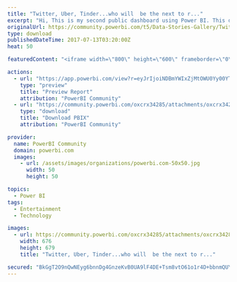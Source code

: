 ```yaml
---
title: "Twitter, Uber, Tinder...who will  be the next to r..."
excerpt: "Hi, This is my second public dashboard using Power BI. This dashboard enables us to track various KPIs of most famous mobile apps, such as : Linked"
originalUrl: https://community.powerbi.com/t5/Data-Stories-Gallery/Twitter-Uber-Tinder-who-will-be-the-next-to-reach-1-Billion/m-p/211197
type: download
publishedDateTime: 2017-07-13T03:20:00Z
heat: 50

featuredContent: "<iframe width=\"800\" height=\"600\" frameborder=\"0\" src=\"https://app.powerbi.com/view?r=eyJrIjoiNDBmYWIxZjMtOWU0Yy00YThkLWE0MWUtY2M2N2IwM2M4ZDkxIiwidCI6Ijg5NWQ0YTRiLTE1NGYtNDUzNy04NzAyLTc4YWQ0MDE1Y2Y0YSIsImMiOjl9\"></iframe>"

actions:
  - url: "https://app.powerbi.com/view?r=eyJrIjoiNDBmYWIxZjMtOWU0Yy00YThkLWE0MWUtY2M2N2IwM2M4ZDkxIiwidCI6Ijg5NWQ0YTRiLTE1NGYtNDUzNy04NzAyLTc4YWQ0MDE1Y2Y0YSIsImMiOjl9"
    type: "preview"
    title: "Preview Report"
    attribution: "PowerBI Community"
  - url: "https://community.powerbi.com/oxcrx34285/attachments/oxcrx34285/DataStoriesGallery/946/2/MobileAppsWorldLeaders.pbix"
    type: "download"
    title: "Download PBIX"
    attribution: "PowerBI Community"

provider:
  name: PowerBI Community
  domain: powerbi.com
  images:
    - url: /assets/images/organizations/powerbi.com-50x50.jpg
      width: 50
      height: 50

topics:
  - Power BI
tags:
  - Entertainment
  - Technology

images:
  - url: https://community.powerbi.com/oxcrx34285/attachments/oxcrx34285/DataStoriesGallery/946/1/GAFAandNext.PNG
    width: 676
    height: 679
    title: "Twitter, Uber, Tinder...who will  be the next to r..."

secured: "BkGgT2O9nQwNEyg6bnnDg4GnzeKvB0UA9lF4DE+Tsm8vtO61o1r4D+bbnmQUYiGW0g3hAmotnxEj7whix8xiTjNcbz+6S5bN2LmnL/tZ3NAgX7zsm2/1r3lhS1qyduhLondjJT1QG44lgy545QHwjzlV/1G7jhM21Hzn522omVC73mHy7gF97Oyr1bdGlgAyPsDERgE2ocKRDRGDpJm97XfYq6sL8GFNrg9k7ifx24GPXIaw4HL6jlI+1KnrvYWmBAeiGAHyhBHtTcZXv0SlusBIIjCZKe12a33UcGqRqxlpXFfgXYFSkJfgqJVXKXM9miQhvkiTBkmXg2Oee6QpCKJ70hRdPXiMl0yHmdkniA2gxX8PEW50rNlaRk1BLciYM1oy/WvKoVDAnq5qSIn0ch4KJxlq4SPbmuWLn5Ap0xk=;hdvb6AveUx1y5T7b5MPUcQ=="
---
```


